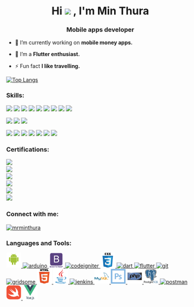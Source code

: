 <h1 align="center">Hi <img src="https://raw.githubusercontent.com/MartinHeinz/MartinHeinz/master/wave.gif" width="30px">
, I'm Min Thura</h1>
<h3 align="center">Mobile apps developer</h3>

- 🔭 I’m currently working on **mobile money apps.**

- 🌱 I’m a **Flutter enthusiast.**

- ⚡ Fun fact **I like travelling.**

[![Top Langs](https://github-readme-stats.vercel.app/api/top-langs/?username=minthura&layout=compact)](https://github.com/minthura)

<h3 align="left">Skills:</h3>

![](https://img.shields.io/badge/-Java-informational?style=flat&logo=java&logoColor=white&color=success) ![](https://img.shields.io/badge/-Swift-informational?style=flat&logo=swift&logoColor=white&color=success) ![](https://img.shields.io/badge/-Dart-informational?style=flat&logo=dart&logoColor=white&color=success) ![](https://img.shields.io/badge/-PHP-informational?style=flat&logo=php&logoColor=white&color=success) ![](https://img.shields.io/badge/-Kotlin-informational?style=flat&logo=kotlin&logoColor=white&color=success) ![](https://img.shields.io/badge/-HTML5-informational?style=flat&logo=html5&logoColor=white&color=success) ![](https://img.shields.io/badge/-CSS3-informational?style=flat&logo=css3&logoColor=white&color=success) ![](https://img.shields.io/badge/-JavaScript-informational?style=flat&logo=javascript&logoColor=white&color=success) ![](https://img.shields.io/badge/-CSharp-informational?style=flat&logo=csharp&logoColor=white&color=success)

![](https://img.shields.io/badge/-Laravel-informational?style=flat&logo=laravel&logoColor=white&color=blue) ![](https://img.shields.io/badge/-MySQL-informational?style=flat&logo=mysql&logoColor=white&color=blue) ![](https://img.shields.io/badge/-PostgreSQL-informational?style=flat&logo=postgresql&logoColor=white&color=blue)

![](https://img.shields.io/badge/-Git-informational?style=flat&logo=git&logoColor=white&color=blueviolet) ![](https://img.shields.io/badge/-JSON-informational?style=flat&logo=json&logoColor=white&color=blueviolet) ![](https://img.shields.io/badge/-Jenkins-informational?style=flat&logo=jenkins&logoColor=white&color=blueviolet) ![](https://img.shields.io/badge/-Jira-informational?style=flat&logo=jira&logoColor=white&color=blueviolet) ![](https://img.shields.io/badge/-Linux-informational?style=flat&logo=linux&logoColor=white&color=blueviolet) ![](https://img.shields.io/badge/-Windows-informational?style=flat&logo=windows&logoColor=white&color=blueviolet) ![](https://img.shields.io/badge/-macOS-informational?style=flat&logo=macos&logoColor=white&color=blueviolet) 

<h3 align="left">Certifications:</h3>

![](https://img.shields.io/badge/Microsoft-Certified%20Programming%20in%20C%23.NET%20Professional-informational?style=for-the-badge&logo=microsoft&logoColor=white&color=red)<br/>
![](https://img.shields.io/badge/Microsoft-Certified%20ASP.NET%20MVC%20Professional-informational?style=for-the-badge&logo=microsoft&logoColor=white&color=red)</br>
![](https://img.shields.io/badge/Microsoft-Certified%20HTML5%2C%20CSS3%20and%20JavaScript%20Professional-informational?style=for-the-badge&logo=microsoft&logoColor=white&color=red)</br>
![](https://img.shields.io/badge/Oracle-Certified%20Java%20SE%207%20Programmer-informational?style=for-the-badge&logo=oracle&logoColor=white&color=red)</br>
![](https://img.shields.io/badge/Udemy-Certified%20Flutter%20Developer-informational?style=for-the-badge&logo=udemy&logoColor=white&color=red)</br>
![](https://img.shields.io/badge/Udemy-Certified%20Mastering%20Microcontroller%20with%20Embedded%20Driver%20Developer-informational?style=for-the-badge&logo=udemy&logoColor=white&color=red)</br>

<h3 align="left">Connect with me:</h3>
<p align="left">
<a href="https://linkedin.com/in/mrminthura" target="blank"><img align="center" src="https://raw.githubusercontent.com/rahuldkjain/github-profile-readme-generator/master/src/images/icons/Social/linked-in-alt.svg" alt="mrminthura" height="30" width="40" /></a>
</p>

<h3 align="left">Languages and Tools:</h3>
<p align="left"> <a href="https://developer.android.com" target="_blank"> <img src="https://raw.githubusercontent.com/devicons/devicon/master/icons/android/android-original-wordmark.svg" alt="android" width="40" height="40"/> </a> <a href="https://www.arduino.cc/" target="_blank"> <img src="https://cdn.worldvectorlogo.com/logos/arduino-1.svg" alt="arduino" width="40" height="40"/> </a> <a href="https://getbootstrap.com" target="_blank"> <img src="https://raw.githubusercontent.com/devicons/devicon/master/icons/bootstrap/bootstrap-plain-wordmark.svg" alt="bootstrap" width="40" height="40"/> </a> <a href="https://codeigniter.com" target="_blank"> <img src="https://cdn.worldvectorlogo.com/logos/codeigniter.svg" alt="codeigniter" width="40" height="40"/> </a> <a href="https://www.w3schools.com/css/" target="_blank"> <img src="https://raw.githubusercontent.com/devicons/devicon/master/icons/css3/css3-original-wordmark.svg" alt="css3" width="40" height="40"/> </a> <a href="https://dart.dev" target="_blank"> <img src="https://www.vectorlogo.zone/logos/dartlang/dartlang-icon.svg" alt="dart" width="40" height="40"/> </a> <a href="https://flutter.dev" target="_blank"> <img src="https://www.vectorlogo.zone/logos/flutterio/flutterio-icon.svg" alt="flutter" width="40" height="40"/> </a> <a href="https://git-scm.com/" target="_blank"> <img src="https://www.vectorlogo.zone/logos/git-scm/git-scm-icon.svg" alt="git" width="40" height="40"/> </a> <a href="https://gridsome.org/" target="_blank"> <img src="https://www.vectorlogo.zone/logos/gridsome/gridsome-icon.svg" alt="gridsome" width="40" height="40"/> </a> <a href="https://www.w3.org/html/" target="_blank"> <img src="https://raw.githubusercontent.com/devicons/devicon/master/icons/html5/html5-original-wordmark.svg" alt="html5" width="40" height="40"/> </a> <a href="https://www.java.com" target="_blank"> <img src="https://raw.githubusercontent.com/devicons/devicon/master/icons/java/java-original.svg" alt="java" width="40" height="40"/> </a> <a href="https://www.jenkins.io" target="_blank"> <img src="https://www.vectorlogo.zone/logos/jenkins/jenkins-icon.svg" alt="jenkins" width="40" height="40"/> </a> <a href="https://www.mysql.com/" target="_blank"> <img src="https://raw.githubusercontent.com/devicons/devicon/master/icons/mysql/mysql-original-wordmark.svg" alt="mysql" width="40" height="40"/> </a> <a href="https://www.photoshop.com/en" target="_blank"> <img src="https://raw.githubusercontent.com/devicons/devicon/master/icons/photoshop/photoshop-line.svg" alt="photoshop" width="40" height="40"/> </a> <a href="https://www.php.net" target="_blank"> <img src="https://raw.githubusercontent.com/devicons/devicon/master/icons/php/php-original.svg" alt="php" width="40" height="40"/> </a> <a href="https://www.postgresql.org" target="_blank"> <img src="https://raw.githubusercontent.com/devicons/devicon/master/icons/postgresql/postgresql-original-wordmark.svg" alt="postgresql" width="40" height="40"/> </a> <a href="https://postman.com" target="_blank"> <img src="https://www.vectorlogo.zone/logos/getpostman/getpostman-icon.svg" alt="postman" width="40" height="40"/> </a> <a href="https://developer.apple.com/swift/" target="_blank"> <img src="https://raw.githubusercontent.com/devicons/devicon/master/icons/swift/swift-original.svg" alt="swift" width="40" height="40"/> </a> <a href="https://vuejs.org/" target="_blank"> <img src="https://raw.githubusercontent.com/devicons/devicon/master/icons/vuejs/vuejs-original-wordmark.svg" alt="vuejs" width="40" height="40"/> </a> </p>
